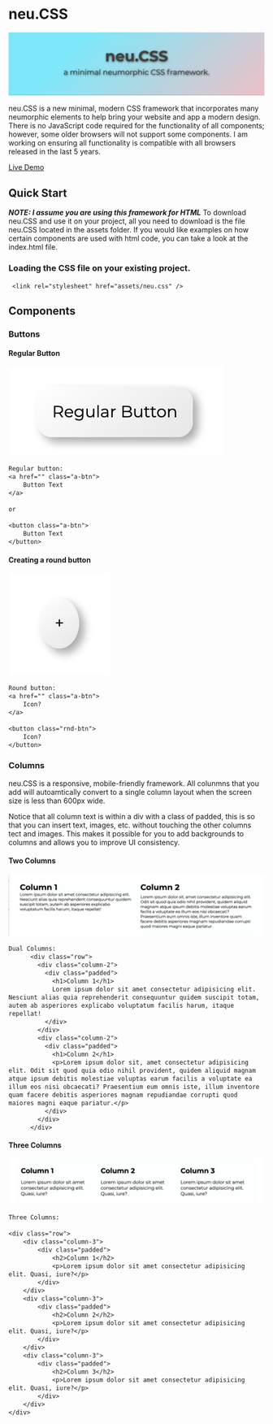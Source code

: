 # neu.CSS

![Banner](assets/readmeImages/banner.png)

neu.CSS is a new minimal, modern CSS framework that incorporates many neumorphic elements to help bring your website and app a modern design. There is no JavaScript code required for the functionality of all components; however, some older browsers will not support some components. I am working on ensuring all functionality is compatible with all browsers released in the last 5 years.

[Live Demo](https://mrivasperez.github.io/neu.css/)

## Quick Start

**_NOTE: I assume you are using this framework for HTML_**
To download neu.CSS and use it on your project, all you need to download is the file neu.CSS located in the assets folder. If you would like examples on how certain components are used with html code, you can take a look at the index.html file.

### Loading the CSS file on your existing project.

```
 <link rel="stylesheet" href="assets/neu.css" />
```

## Components

### Buttons

#### Regular Button

![Example of button](assets/readmeImages/buttonReg.png)

```
Regular button:
<a href="" class="a-btn">
    Button Text
</a>

or

<button class="a-btn">
    Button Text
</button>
```

#### Creating a round button

![Example of round button](assets/readmeImages/buttonRnd.png)

```
Round button:
<a href="" class="a-btn">
    Icon?
</a>

<button class="rnd-btn">
    Icon?
</button>

```

### Columns

neu.CSS is a responsive, mobile-friendly framework. All colunmns that you add will autoamtically convert to a single column layout when the screen size is less than 600px wide.

Notice that all column text is within a div with a class of padded, this is so that you can insert text, images, etc. without touching the other columns tect and images. This makes it possible for you to add backgrounds to columns and allows you to improve UI consistency.

#### Two Columns

![Example of two columns](assets/readmeImages/twoCols.png)

```
Dual Columns:
      <div class="row">
        <div class="column-2">
          <div class="padded">
            <h1>Column 1</h1>
            Lorem ipsum dolor sit amet consectetur adipisicing elit. Nesciunt alias quia reprehenderit consequuntur quidem suscipit totam, autem ab asperiores explicabo voluptatum facilis harum, itaque repellat!
          </div>
        </div>
        <div class="column-2">
          <div class="padded">
            <h1>Column 2</h1>
            <p>Lorem ipsum dolor sit, amet consectetur adipisicing elit. Odit sit quod quia odio nihil provident, quidem aliquid magnam atque ipsum debitis molestiae voluptas earum facilis a voluptate ea illum eos nisi obcaecati? Praesentium eum omnis iste, illum inventore quam facere debitis asperiores magnam repudiandae corrupti quod maiores magni eaque pariatur.</p>
          </div>
        </div>
      </div>
```

#### Three Columns

![Example of two columns](assets/readmeImages/threeCols.png)

```
Three Columns:

<div class="row">
    <div class="column-3">
        <div class="padded">
            <h2>Column 1</h2>
            <p>Lorem ipsum dolor sit amet consectetur adipisicing elit. Quasi, iure?</p>
        </div>
    </div>
    <div class="column-3">
        <div class="padded">
            <h2>Column 2</h2>
            <p>Lorem ipsum dolor sit amet consectetur adipisicing elit. Quasi, iure?</p>
        </div>
    </div>
    <div class="column-3">
        <div class="padded">
            <h2>Column 3</h2>
            <p>Lorem ipsum dolor sit amet consectetur adipisicing elit. Quasi, iure?</p>
        </div>
    </div>
</div>
```
